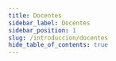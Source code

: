 ```yaml
---
title: Docentes
sidebar_label: Docentes
sidebar_position: 1
slug: /introduccion/docentes
hide_table_of_contents: true
---
```



